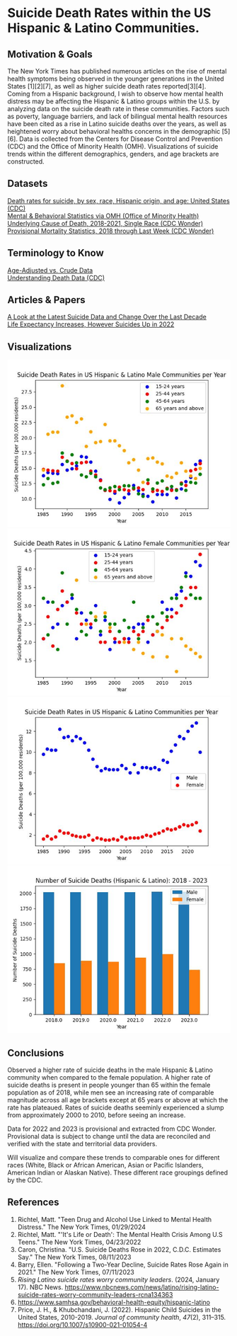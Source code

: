 # Suicide Death Rates within the US Hispanic & Latino Communities.

## Motivation & Goals
The New York Times has published numerous articles on the rise of mental health symptoms being observed in the younger generations in the United States [1][2][7], as well as higher suicide death rates reported[3][4]. Coming from a Hispanic background, I wish to observe how mental health distress may be affecting the Hispanic & Latino groups within the U.S. by analyzing data on the suicide death rate in these communities. Factors such as poverty, language barriers, and lack of bilingual mental health resources have been cited as a rise in Latino suicide deaths over the years, as well as heightened worry about behavioral healths concerns in the demographic [5][6]. Data is collected from the Centers for Disease Control and Prevention (CDC) and the Office of Minority Health (OMH). Visualizations of suicide trends within the different demographics, genders, and age brackets are constructed.<br>

## Datasets<br>
[Death rates for suicide, by sex, race, Hispanic origin, and age: United States (CDC)](https://data.cdc.gov/NCHS/Death-rates-for-suicide-by-sex-race-Hispanic-origi/9j2v-jamp/about_data) <br>
[Mental & Behavioral Statistics via OMH (Office of Minority Health)](https://minorityhealth.hhs.gov/mental-and-behavioral-health-hispanics) <br>
[Underlying Cause of Death, 2018-2021, Single Race (CDC Wonder)](https://wonder.cdc.gov/controller/datarequest/D158;jsessionid=8656C16750ED571516010C46F032) <br>
[Provisional Mortality Statistics, 2018 through Last Week (CDC Wonder)](https://wonder.cdc.gov/mcd-icd10-provisional.html) <br>

##  Terminology to Know<br>
[Age-Adjusted vs. Crude Data](https://www.nlm.nih.gov/oet/ed/stats/02-600.html#:~:text=It%20is%20important%20to%20remember,for%20comparisons%20to%20other%20populations.) <br>
[Understanding Death Data (CDC)](https://www.cdc.gov/surveillance/blogs-stories/understanding-death-data.html)<br>

## Articles & Papers
[A Look at the Latest Suicide Data and Change Over the Last Decade](https://www.kff.org/mental-health/issue-brief/a-look-at-the-latest-suicide-data-and-change-over-the-last-decade/) <br>
[Life Expectancy Increases, However Suicides Up in 2022](https://www.cdc.gov/nchs/pressroom/nchs_press_releases/2023/20231129.htm) <br>

##  Visualizations<br>
![Suicide Death Rates per Year(Male age bracktes](Figures/deaths_vs_year_male_ages.jpg)
![Suicide Death Rates per Year(Male age bracktes](Figures/deaths_vs_year_female_ages.jpg)
![Suicide Death Rates per Year](Figures/deaths_vs_year.jpg)
![Suicide Deaths per Year (bar plot)](Figures/deathcount_v_year_genders_barplot.jpg)
 
##  Conclusions<br>
Observed a higher rate of suicide deaths in the male Hispanic & Latino community when compared to the female population. A higher rate of suicide deaths is present in people younger than 65 within the female population as of 2018, while men see an increasing rate of comparable magnitude across all age brackets except at 65 years or above at which the rate has plateaued. Rates of suicide deaths seeminly experienced a slump from approximately 2000 to 2010, before seeing an increase. <br>

Data for 2022 and 2023 is provisional and extracted from CDC Wonder. Provisional data is subject to change until the data are reconciled and verified with the state and territorial data providers.<br>

Will visualize and compare these trends to comparable ones for different races (White, Black or African American, Asian or Pacific Islanders, American Indian or Alaskan Native). These different race groupings defined by the CDC. <br>

## References<br>

1. Richtel, Matt. "Teen Drug and Alcohol Use Linked to Mental Health Distress." The New York Times, 01/29/2024
2. Richtel, Matt. "'It's Life or Death': The Mental Health Crisis Among U.S Teens." The New York Times, 04/23/2022
3. Caron, Christina. "U.S. Suicide Deaths Rose in 2022, C.D.C. Estimates Say." The New York Times, 08/11/2023
4. Barry, Ellen. "Following a Two-Year Decline, Suicide Rates Rose Again in 2021." The New York Times, 07/11/2023
5. _Rising Latino suicide rates worry community leaders_. (2024, January 17). NBC News. https://www.nbcnews.com/news/latino/rising-latino-suicide-rates-worry-community-leaders-rcna134363
6. https://www.samhsa.gov/behavioral-health-equity/hispanic-latino
7. Price, J. H., & Khubchandani, J. (2022). Hispanic Child Suicides in the United States, 2010-2019. _Journal of community health_, _47_(2), 311–315. https://doi.org/10.1007/s10900-021-01054-4




<!--- ![Suicide Deaths per Year with poly fit (4th order)](Figures/deaths_vs_year_withfit.jpg) ---!>
<!--- ![Suicide Deaths per Year with poly fit (4th order) extended by 10 years](Figures/deaths_vs_year_fitextended.jpg) ---!>
